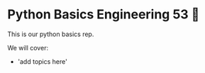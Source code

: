 # Python Basics Engineering 53 :taco:

This is our python basics rep.

We will cover:
- 'add topics here'